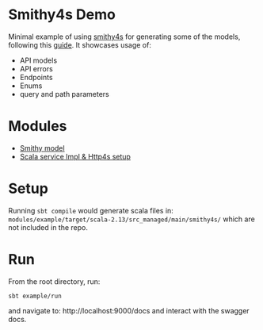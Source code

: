 # Smithy4s Demo

Minimal example of using [smithy4s](https://github.com/disneystreaming/smithy4s) for generating some of the models, following this [guide](https://disneystreaming.github.io/smithy4s/docs/overview/quickstart). It showcases usage of:

- API models
- API errors
- Endpoints
- Enums
- query and path parameters

# Modules

- [Smithy model](./modules/example/src/main/smithy/ExampleService.smithy)
- [Scala service Impl & Http4s setup](modules/example/src/main/scala)

# Setup

Running `sbt compile` would generate scala files in: `modules/example/target/scala-2.13/src_managed/main/smithy4s/` which are not included in the repo.

# Run

From the root directory, run:

```
sbt example/run
```

and navigate to: http://localhost:9000/docs and interact with the swagger docs.